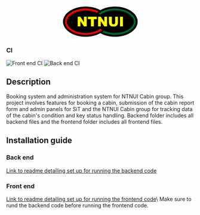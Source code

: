 <p align="center">
<img width="200" src="backend/ntnui/media/logo/ntnui.svg" />
</p>

### CI

![Front end CI](https://github.com/NTNUI/koiene-booking/workflows/Front%20end%20CI/badge.svg)
![Back end CI](https://github.com/NTNUI/koiene-booking/workflows/Back%20end%20CI/badge.svg)

## Description

Booking system and administration system for NTNUI Cabin group. This project involves features for booking a cabin, submission of the cabin report form and admin panels for SiT and the NTNUI Cabin group for tracking data of the cabin's condition and key status handling.
Backend folder includes all backend files and the frontend folder includes all frontend files.

## Installation guide

### Back end

[Link to readme detailing set up for running the backend code](./backend)

### Front end

[Link to readme detailing set up for running the frontend code](/frontend-koie-booking)\\
Make sure to rund the backend code before running the frontend code.
